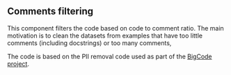 ## Comments filtering

This component filters the code based on code to comment ratio. The main motivation is to clean the
datasets
from examples that have too little comments (including docstrings) or too many comments,

The code is based on the PII removal code used as part of
the [BigCode project](https://github.com/bigcode-project/bigcode-dataset/blob/main/preprocessing/utils/text_extraction.py).

